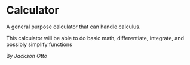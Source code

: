 # Calculator

A general purpose calculator that can handle calculus.

This calculator will be able to do basic math, differentiate, integrate, and possibly simplify functions

By _Jackson Otto_
